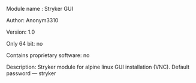 Module name : Stryker GUI

Author: Anonym3310

Version: 1.0

Only 64 bit: no

Сontains proprietary software: no

Description: Stryker module for alpine linux GUI installation (VNC). Default password — stryker 

